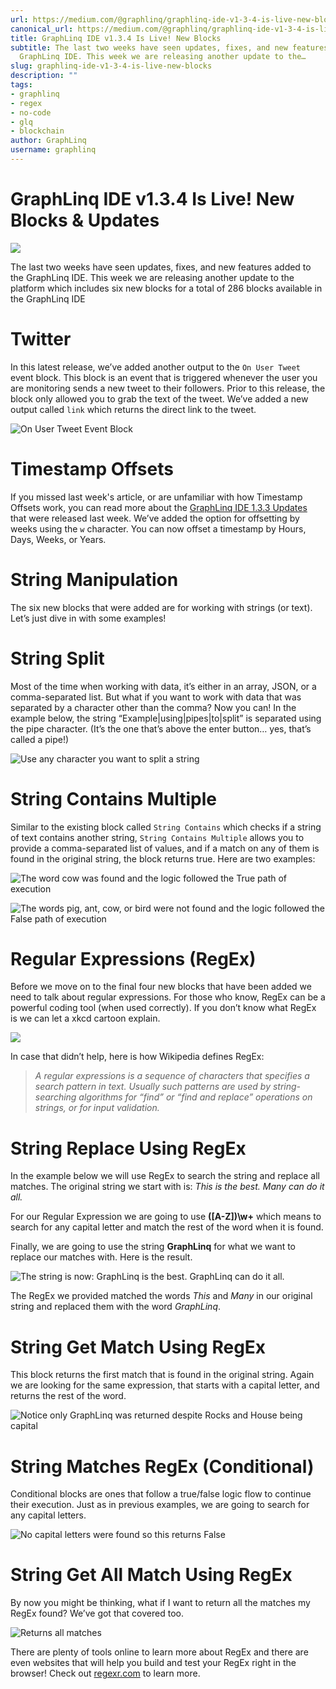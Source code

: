 ```yaml
---
url: https://medium.com/@graphlinq/graphlinq-ide-v1-3-4-is-live-new-blocks-98ca1a096ef7
canonical_url: https://medium.com/@graphlinq/graphlinq-ide-v1-3-4-is-live-new-blocks-98ca1a096ef7
title: GraphLinq IDE v1.3.4 Is Live! New Blocks
subtitle: The last two weeks have seen updates, fixes, and new features added to the
  GraphLinq IDE. This week we are releasing another update to the…
slug: graphlinq-ide-v1-3-4-is-live-new-blocks
description: ""
tags:
- graphlinq
- regex
- no-code
- glq
- blockchain
author: GraphLinq
username: graphlinq
---
```


# GraphLinq IDE v1.3.4 Is Live! New Blocks & Updates

![][image_ref_MSptMFpaTEZEVUF6LWZBVTFaZGVjejNRLnBuZw==]

The last two weeks have seen updates, fixes, and new features added to the GraphLinq IDE. This week we are releasing another update to the platform which includes six new blocks for a total of 286 blocks available in the GraphLinq IDE

# Twitter

In this latest release, we’ve added another output to the `On User Tweet` event block. This block is an event that is triggered whenever the user you are monitoring sends a new tweet to their followers. Prior to this release, the block only allowed you to grab the text of the tweet. We’ve added a new output called `link` which returns the direct link to the tweet.

![On User Tweet Event Block][image_ref_MCpFbGoxbmNHRUxncTRGSUswLnBuZw==]

# **Timestamp Offsets**

If you missed last week's article, or are unfamiliar with how Timestamp Offsets work, you can read more about the [GraphLinq IDE 1.3.3 Updates](https://graphlinq.medium.com/graphlinq-ide-1-3-3-updates-livecoinwatch-telegram-engine-8b7c6c627290) that were released last week. We’ve added the option for offsetting by weeks using the `w` character. You can now offset a timestamp by Hours, Days, Weeks, or Years.

# String Manipulation

The six new blocks that were added are for working with strings (or text). Let’s just dive in with some examples!

# String Split

Most of the time when working with data, it’s either in an array, JSON, or a comma-separated list. But what if you want to work with data that was separated by a character other than the comma? Now you can! In the example below, the string “Example|using|pipes|to|split” is separated using the pipe character. (It’s the one that’s above the enter button… yes, that’s called a pipe!)

![Use any character you want to split a string][image_ref_MCpDd25LZXduTWtjV2xBR09uLnBuZw==]

# **String Contains Multiple**

Similar to the existing block called `String Contains` which checks if a string of text contains another string, `String Contains Multiple` allows you to provide a comma-separated list of values, and if a match on any of them is found in the original string, the block returns true. Here are two examples:

![The word cow was found and the logic followed the True path of execution][image_ref_MCpQam9vcTkwS0ZfZ2xCUkNxLnBuZw==]

![The words pig, ant, cow, or bird were not found and the logic followed the False path of execution][image_ref_MCpMZ2ZNUUU2NTl5dkVpQmJPLnBuZw==]

# **Regular Expressions (RegEx)**

Before we move on to the final four new blocks that have been added we need to talk about regular expressions. For those who know, RegEx can be a powerful coding tool (when used correctly). If you don’t know what RegEx is we can let a xkcd cartoon explain.

![][image_ref_MCo5Qk92Y09kNHFpQUNQVEZNLnBuZw==]

In case that didn’t help, here is how Wikipedia defines RegEx:

> *A regular expressions is a sequence of characters that specifies a search pattern in text. Usually such patterns are used by string-searching algorithms for “find” or “find and replace” operations on strings, or for input validation.*

# String Replace Using RegEx

In the example below we will use RegEx to search the string and replace all matches. The original string we start with is:
*This is the best. Many can do it all.*

For our Regular Expression we are going to use **([A-Z])\w+** which means to search for any capital letter and match the rest of the word when it is found.

Finally, we are going to use the string **GraphLinq** for what we want to replace our matches with. Here is the result.

![The string is now: GraphLinq is the best. GraphLinq can do it all.][image_ref_MCprWmVsYjY5eDBnMi1WbTNYLnBuZw==]

The RegEx we provided matched the words *This* and *Many* in our original string and replaced them with the word *GraphLinq*.

# String Get Match Using RegEx

This block returns the first match that is found in the original string. Again we are looking for the same expression, that starts with a capital letter, and returns the rest of the word.

![Notice only GraphLinq was returned despite Rocks and House being capital][image_ref_MCppVTB0dC1ESXVEMG03aFhULnBuZw==]

# **String Matches RegEx (Conditional)**

Conditional blocks are ones that follow a true/false logic flow to continue their execution. Just as in previous examples, we are going to search for any capital letters.

![No capital letters were found so this returns False][image_ref_MCozd1NCVG1YU2ZORG5XTHd6LnBuZw==]

# String Get All Match Using RegEx

By now you might be thinking, what if I want to return all the matches my RegEx found? We’ve got that covered too.

![Returns all matches][image_ref_MCo0NkxBY0J1dmF2by01OE5mLnBuZw==]

There are plenty of tools online to learn more about RegEx and there are even websites that will help you build and test your RegEx right in the browser! Check out [regexr.com](https://regexr.com//) to learn more.


[image_ref_MSptMFpaTEZEVUF6LWZBVTFaZGVjejNRLnBuZw==]: data:image/png;base64,
[image_ref_MCpFbGoxbmNHRUxncTRGSUswLnBuZw==]: data:image/png;base64,
[image_ref_MCpDd25LZXduTWtjV2xBR09uLnBuZw==]: data:image/png;base64,
[image_ref_MCpQam9vcTkwS0ZfZ2xCUkNxLnBuZw==]: data:image/png;base64,
[image_ref_MCpMZ2ZNUUU2NTl5dkVpQmJPLnBuZw==]: data:image/png;base64,
[image_ref_MCo5Qk92Y09kNHFpQUNQVEZNLnBuZw==]: data:image/png;base64,
[image_ref_MCprWmVsYjY5eDBnMi1WbTNYLnBuZw==]: data:image/png;base64,
[image_ref_MCppVTB0dC1ESXVEMG03aFhULnBuZw==]: data:image/png;base64,
[image_ref_MCozd1NCVG1YU2ZORG5XTHd6LnBuZw==]: data:image/png;base64,
[image_ref_MCo0NkxBY0J1dmF2by01OE5mLnBuZw==]: data:image/png;base64,
